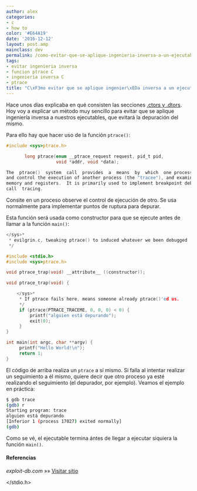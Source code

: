 ```yaml
---
author: alex
categories:
- c
- how to
color: '#E64A19'
date: '2016-12-12'
layout: post.amp
mainclass: dev
permalink: /como-evitar-que-se-aplique-ingenieria-inversa-a-un-ejecutable/
tags:
- evitar ingenieria inversa
- funcion ptrace C
- ingenieria inversa C
- ptrace
title: "C\xF3mo evitar que se aplique ingenier\xEDa inversa a un ejecutable"
---
```


Hace unos días explicaba en qué consisten las secciones [.ctors y .dtors][1]. Hoy voy a explicar un método muy sencillo para evitar que se aplique ingeniería inversa a nuestros ejecutables, que evitará la depuración del mismo.


<!--more--><!--ad-->

Para ello hay que hacer uso de la función `ptrace()`:

```c
#include <sys>ptrace.h>

       long ptrace(enum __ptrace_request request, pid_t pid,
                   void *addr, void *data);

The  ptrace()  system  call  provides  a  means  by  which  one process (the "tracer") may observe
and control the execution of another process (the "tracee"), and examine and change the tracees
memory and registers.  It is primarily used to implement breakpoint debugging and system
call  tracing.

```

Consite en un proceso observe el control de ejecución de otro. Se usa normalmente para implementar puntos de ruptura para depurar.

Esta función será usada como constructor para que se ejecute antes de llamar a la función `main()`:

```c
</sys>*
 * evilgrin.c, tweaking ptrace() to induced whatever we been debugged
 */

#include <stdio.h>
#include <sys>ptrace.h>

void ptrace_trap(void) __attribute__ ((constructor));

void ptrace_trap(void) {

    </sys>*
     * If ptrace fails here, means someone already ptrace()'ed us.
     */
     if (ptrace(PTRACE_TRACEME, 0, 0, 0) < 0) {
         printf("alguien está depurando");
         exit(0);
     }
}

int main(int argc, char **argv) {
     printf("Hello World!\n");
     return 1;
}

```

El código de arriba realiza un `ptrace` a sí mismo. Si falla al intentar realizar un seguimiento a él mismo, quiere decir que otro proceso ya esté realizando el seguimiento (el depurador, por ejemplo). Veamos el ejemplo en práctica:

```bash
$ gdb trace
(gdb) r
Starting program: trace
alguien está depurando
[Inferior 1 (process 17027) exited normally]
(gdb)

```

Como se vé, el ejecutable termina ántes de llegar a ejecutar siquiera la función `main()`.

#### Referencias

*exploit-db.com* »» <a href="http://www.exploit-db.com/papers/13234/" target="_blank">Visitar sitio</a>



 [1]: https://elbauldelprogramador.com/lenguaje-c/jugando-con-la-seccion-dtors-de-la-tabla-de-secciones-en-c/ "Jugando con las secciones .dtors y .ctors de la tabla de secciones en C"


</stdio.h>